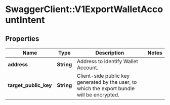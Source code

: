 # SwaggerClient::V1ExportWalletAccountIntent

## Properties
Name | Type | Description | Notes
------------ | ------------- | ------------- | -------------
**address** | **String** | Address to identify Wallet Account. | 
**target_public_key** | **String** | Client-side public key generated by the user, to which the export bundle will be encrypted. | 

